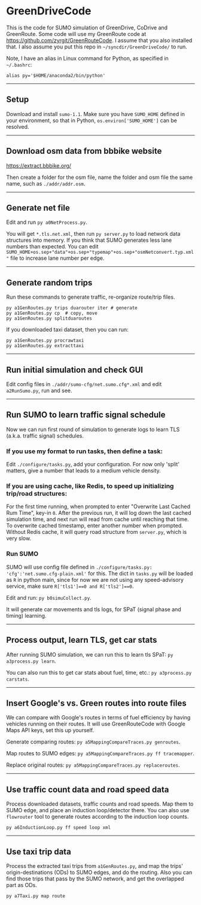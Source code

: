 # GreenDriveCode

This is the code for SUMO simulation of GreenDrive, CoDrive and GreenRoute. Some code will use my GreenRoute code at https://github.com/zyrgit/GreenRouteCode. I assume that you also installed that. I also assume you put this repo in `~/syncdir/GreenDriveCode/` to run.

Note, I have an alias in Linux command for Python, as specified in `~/.bashrc`:
```
alias py='$HOME/anaconda2/bin/python'
```

---
## Setup
Download and install `sumo-1.1`. 
Make sure you have `SUMO_HOME` defined in your environment, so that in Python, `os.environ['SUMO_HOME']` can be resolved. 


---
## Download osm data from bbbike website
https://extract.bbbike.org/

Then create a folder for the osm file, name the folder and osm file the same name, such as `./addr/addr.osm`.


---
## Generate net file
Edit and run `py a0NetProcess.py`.

You will get `*.tls.net.xml`, then run `py server.py` to load network data structures into memory. If you think that SUMO generates less lane numbers than expected. You can edit `SUMO_HOME+os.sep+"data"+os.sep+"typemap"+os.sep+"osmNetconvert.typ.xml"` file to increase lane number per edge.


---
## Generate random trips
Run these commands to generate traffic, re-organize route/trip files. 
```
py a1GenRoutes.py trips duarouter iter # generate
py a1GenRoutes.py cp  # copy, move
py a1GenRoutes.py splitduaroutes
```

If you downloaded taxi dataset, then you can run:
```
py a1GenRoutes.py procrawtaxi
py a1GenRoutes.py extracttaxi
```


---
## Run initial simulation and check GUI
Edit config files in `./addr/sumo-cfg/net.sumo.cfg*.xml` and edit `a2RunSumo.py`, run and see. 


---
## Run SUMO to learn traffic signal schedule
Now we can run first round of simulation to generate logs to learn TLS (a.k.a. traffic signal) schedules.

### If you use my format to run tasks, then define a task:
Edit `./configure/tasks.py`, add your configuration. For now only 'split' matters, give a number that leads to a medium vehicle density. 

### If you are using cache, like Redis, to speed up initializing trip/road structures:
For the first time running, when prompted to enter "Overwrite Last Cached Rum Time", key-in `0`. After the previous run, it will log down the last cached simulation time, and next run will read from cache until reaching that time. To overwrite cached timestamp, enter another number when prompted. 
Without Redis cache, it will query road structure from `server.py`, which is very slow. 

### Run SUMO
SUMO will use config file defined in `./configure/tasks.py: 'cfg':'net.sumo.cfg-plain.xml'` for this. 
The dict in `tasks.py` will be loaded as `R` in python main, since for now we are not using any speed-advisory service, make sure `R['tls1']==0 and R['tls2']==0`.

Edit and run: `py b0simuCollect.py`.

It will generate car movements and tls logs, for SPaT (signal phase and timing) learning.


---
## Process output, learn TLS, get car stats
After running SUMO simulation, we can run this to learn tls SPaT:
`py a3process.py learn`.

You can also run this to get car stats about fuel, time, etc.:
`py a3process.py carstats`.


---
## Insert Google's vs. Green routes into route files
We can compare with Google's routes in terms of fuel efficiency by having vehicles running on their routes. It will use GreenRouteCode with Google Maps API keys, set this up yourself. 

Generate comparing routes: `py a5MappingCompareTraces.py genroutes`.

Map routes to SUMO edges: `py a5MappingCompareTraces.py ff tracemapper`.

Replace original routes: `py a5MappingCompareTraces.py replaceroutes`.


---
## Use traffic count data and road speed data
Process downloaded datasets, traffic counts and road speeds. Map them to SUMO edge, and place an induction loop/detector there. You can also use `flowrouter` tool to generate routes according to the induction loop counts. 
```
py a6InductionLoop.py ff speed loop xml
```

---
## Use taxi trip data
Process the extracted taxi trips from `a1GenRoutes.py`, and map the trips' origin-destinations (ODs) to SUMO edges, and do the routing. Also you can find those trips that pass by the SUMO network, and get the overlapped part as ODs.
```
py a7Taxi.py map route
```




